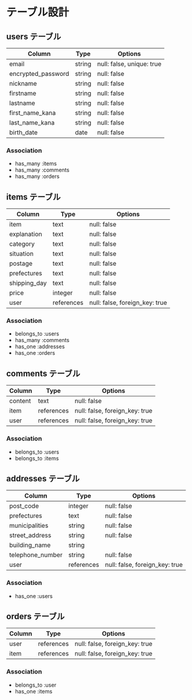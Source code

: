# テーブル設計

## users テーブル

| Column                      | Type       | Options     |
| --------------------------- | ---------- | ----------- |
| email                       | string     | null: false, unique: true |
| encrypted_password          | string     | null: false |
| nickname                    | string     | null: false |
| firstname                   | string     | null: false |
| lastname                    | string     | null: false |
| first_name_kana             | string     | null: false |
| last_name_kana              | string     | null: false |
| birth_date                  | date       | null: false |

### Association

- has_many :items
- has_many :comments
- has_many :orders


## items テーブル

| Column                      | Type       | Options     |
| --------------------------- | ---------- | ----------- |
| item                        | text       | null: false |
| explanation                 | text       | null: false |
| category                    | text       | null: false |
| situation                   | text       | null: false |
| postage                     | text       | null: false |
| prefectures                 | text       | null: false |
| shipping_day                | text       | null: false |
| price                       | integer    | null: false |
| user                        | references | null: false, foreign_key: true|

### Association

- belongs_to :users
- has_many   :comments
- has_one    :addresses
- has_one    :orders

## comments テーブル

| Column             | Type       | Options     |
| ------------------ | ---------- | ----------- |
| content            | text       | null: false |
| item               | references | null: false, foreign_key: true |
| user               | references | null: false, foreign_key: true |

### Association

- belongs_to :users
- belongs_to :items

## addresses テーブル

| Column               | Type             | Options     |
| -------------------- | ---------------- | ----------- |
| post_code            | integer          | null: false |
| prefectures          | text             | null: false |
| municipalities       | string           | null: false |
| street_address       | string           | null: false |
| building_name        | string           |             |
| telephone_number     | string           | null: false |
| user                 | references       | null: false, foreign_key: true |

### Association

- has_one :users

## orders テーブル

| Column               | Type             | Options     |
| -------------------- | ---------------- | ----------- |
| user                 | references       | null: false, foreign_key: true|
| item                 | references       | null: false, foreign_key: true|

### Association

- belongs_to :user
- has_one    :items